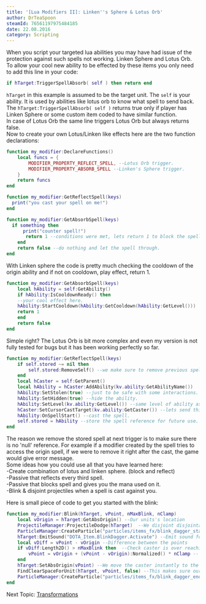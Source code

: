 ```yaml
---
title: '[Lua Modifiers II]: Linken''s Sphere & Lotus Orb'
author: DrTeaSpoon
steamId: 76561197975484185
date: 22.08.2016
category: Scripting
---
```


When you script your targeted lua abilities you may have had issue of the protection against such spells not working. Linken Sphere and Lotus Orb.  
To allow your cool new ability to be effected by these items you only need to add this line in your code:

```lua
if hTarget:TriggerSpellAbsorb( self ) then return end
```

`hTarget` in this example is assumed to be the target unit. The `self` is your ability. It is used by abilities like lotus orb to know what spell to send back. The `hTarget:TriggerSpellAbsorb( self )` returns true only if player has Linken Sphere or some custom item coded to have similar function.  
In case of Lotus Orb the same line triggers Lotus Orb but always returns false.  
Now to create your own Lotus/Linken like effects here are the two function declarations:

```lua
function my_modifier:DeclareFunctions()
    local funcs = {
        MODIFIER_PROPERTY_REFLECT_SPELL, --Lotus Orb trigger.
        MODIFIER_PROPERTY_ABSORB_SPELL --Linken's Sphere trigger.
    }
    return funcs
end

function my_modifier:GetReflectSpell(keys)
  print("you cast your spell on me!")
end

function my_modifier:GetAbsorbSpell(keys)
  if something then
      print("counter spell!")
       return 1 --conditions were met, lets return 1 to block the spell.
    end
    return false --do nothing and let the spell through.
end
```

With Linken sphere the code is pretty much checking the cooldown of the origin ability and if not on cooldown, play effect, return 1.

```lua
function my_modifier:GetAbsorbSpell(keys)
    local hAbility = self:GetAbility()
    if hAbility:IsCooldownReady() then
    --your cool effect here.
    hAbility:StartCooldown(hAbility:GetCooldown(hAbility:GetLevel()))
    return 1
    end
    return false
end
```

Simple right? The Lotus Orb is bit more complex and even my version is not fully tested for bugs but it has been working perfectly so far.

```lua
function my_modifier:GetReflectSpell(keys)
    if self.stored ~= nil then
        self.stored:RemoveSelf() --we make sure to remove previous spell.
    end
    local hCaster = self:GetParent()
    local hAbility = hCaster:AddAbility(kv.ability:GetAbilityName())
    hAbility:SetStolen(true) --just to be safe with some interactions.
    hAbility:SetHidden(true) --hide the ability.
    hAbility:SetLevel(kv.ability:GetLevel()) --same level of ability as the origin.
    hCaster:SetCursorCastTarget(kv.ability:GetCaster()) --lets send this spell back.
    hAbility:OnSpellStart() --cast the spell.
    self.stored = hAbility --store the spell reference for future use.
end
```

The reason we remove the stored spell at next trigger is to make sure there is no 'null' reference. For example if a modifier created by the spell tries to access the origin spell, if we were to remove it right after the cast, the game would give error message.  
Some ideas how you could use all that you have learned here:  
-Create combination of lotus and linken sphere. (block and reflect)  
-Passive that reflects every third spell.  
-Passive that blocks spell and gives you the mana used on it.  
-Blink & disjoint projectiles when a spell is cast against you.  

Here is small piece of code to get you started with the blink:

```lua
function my_modifier:Blink(hTarget, vPoint, nMaxBlink, nClamp)
    local vOrigin = hTarget:GetAbsOrigin() --Our units's location
    ProjectileManager:ProjectileDodge(hTarget)  --We disjoint disjointable incoming projectiles.
    ParticleManager:CreateParticle("particles/items_fx/blink_dagger_start.vpcf", PATTACH_ABSORIGIN, hTarget) --Create particle effect at our caster.
    hTarget:EmitSound("DOTA_Item.BlinkDagger.Activate") --Emit sound for the blink
    local vDiff = vPoint - vOrigin --Difference between the points
    if vDiff:Length2D() > nMaxBlink then  --Check caster is over reaching.
        vPoint = vOrigin + (vPoint - vOrigin):Normalized() * nClamp -- Recalculation of the target point.
    end
    hTarget:SetAbsOrigin(vPoint) --We move the caster instantly to the location
    FindClearSpaceForUnit(hTarget, vPoint, false) --This makes sure our caster does not get stuck
    ParticleManager:CreateParticle("particles/items_fx/blink_dagger_end.vpcf", PATTACH_ABSORIGIN, hTarget) --Create particle effect at our caster.
end
```

Next Topic: [Transformations](lua-modifiers-3)
